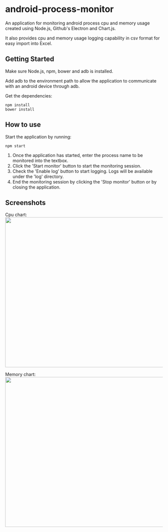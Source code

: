 # android-process-monitor

An application for monitoring android process cpu and memory usage created using Node.js, Github's Electron and Chart.js.

It also provides cpu and memory usage logging capability in csv format for easy import into Excel.

## Getting Started

Make sure Node.js, npm, bower and adb is installed. 

Add adb to the environment path to allow the application to communicate with an android device through adb.

Get the dependencies:

    npm install
    bower install
    
## How to use

Start the application by running:

    npm start
    
1. Once the application has started, enter the process name to be monitored into the textbox. 
2. Click the 'Start monitor' button to start the monitoring session. 
3. Check the 'Enable log' button to start logging. Logs will be available under the 'log' directory.
4. End the monitoring session by clicking the 'Stop monitor' button or by closing the application.

## Screenshots

Cpu chart:<br>
<img src="https://github.com/wiseguy343gs/android-process-monitor/blob/master/screenshots/cpu-screenshot.png" width="640px" height="480px">

Memory chart:<br>
<img src="https://github.com/wiseguy343gs/android-process-monitor/blob/master/screenshots/memory-screenshot.png" width="640px" height="480px">
